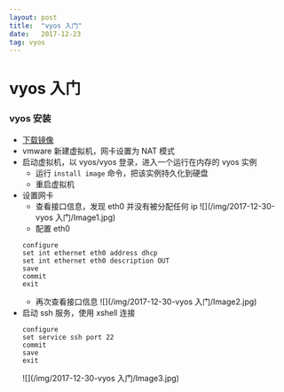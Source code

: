 ```yaml
---
layout: post
title:  "vyos 入门"
date:   2017-12-23
tag: vyos
---
```

# vyos 入门
### vyos 安装
* [下载镜像](https://downloads.vyos.io/?dir=release)
* vmware 新建虚拟机，网卡设置为 NAT 模式
* 启动虚拟机，以 vyos/vyos 登录，进入一个运行在内存的 vyos 实例
    * 运行 `install image` 命令，把该实例持久化到硬盘
    * 重启虚拟机
* 设置网卡
    * 查看接口信息，发现 eth0 并没有被分配任何 ip
    ![](/img/2017-12-30-vyos 入门/Image1.jpg)
    * 配置 eth0
    ```
    configure
    set int ethernet eth0 address dhcp
    set int ethernet eth0 description OUT
    save
    commit
    exit
    ```
    * 再次查看接口信息
    ![](/img/2017-12-30-vyos 入门/Image2.jpg)
* 启动 ssh 服务，使用 xshell 连接
    ```
    configure
    set service ssh port 22
    commit
    save
    exit
    ```
    ![](/img/2017-12-30-vyos 入门/Image3.jpg)
